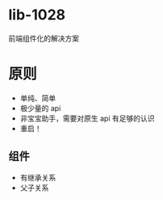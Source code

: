 # lib-1028
前端组件化的解决方案

# 原则
+ 单纯、简单
+ 极少量的 api
+ 非宝宝助手，需要对原生 api 有足够的认识
+ 重启！

## 组件
+ 有继承关系
+ 父子关系
